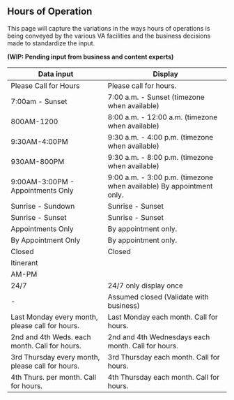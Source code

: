 ## Hours of Operation 

This page will capture the variations in the ways hours of operations is being conveyed by the various VA facilities and the business decisions made to standardize the input.

**(WIP: Pending input from business and content experts)**

| Data input | Display |
|---|---|
| Please Call for Hours | Please call for hours. | 
| 7:00am - Sunset | 7:00 a.m. - Sunset (timezone when available) |
| 800AM-1200 | 8:00 a.m. - 12:00 a.m. (timezone when available) |
| 9:30AM-4:00PM | 9:30 a.m. - 4:00 p.m. (timezone when available) |
| 930AM-800PM | 9:30 a.m. - 8:00 p.m. (timezone when available) |
| 9:00AM-3:00PM - Appointments Only | 9:00 a.m. - 3:00 p.m. (timezone when available) By appointment only. | 
| Sunrise - Sundown | Sunrise - Sunset |
| Sunrise - Sunset | Sunrise - Sunset |
| Appointments Only | By appointment only. |
| By Appointment Only | By appointment only. |
| Closed | Closed | 
| Itinerant |  |
| AM-PM | 
| 24/7 | 24/7  only display once |
|- | Assumed closed (Validate with business) |
| Last Monday every month, please call for hours.| Last Monday each month. Call for hours.|
| 2nd and 4th Weds. each month. Call for hours. | 2nd and 4th Wednesdays each month. Call for hours. |
| 3rd Thursday every month, please call for hours. | 3rd Thursday each month. Call for hours. |
| 4th Thurs. per month. Call for hours.| 4th Thursday each month. Call for hours. |
